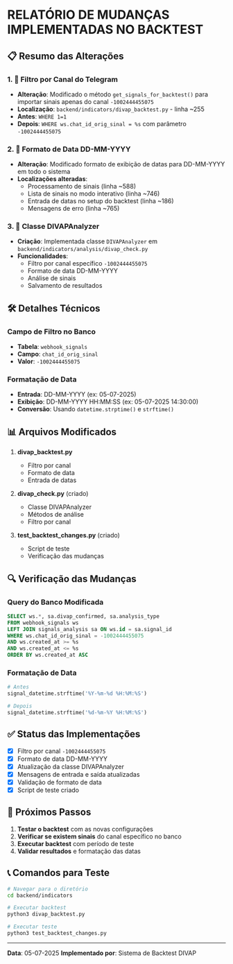 # RELATÓRIO DE MUDANÇAS IMPLEMENTADAS NO BACKTEST

## 📋 Resumo das Alterações

### 1. 🎯 Filtro por Canal do Telegram
- **Alteração**: Modificado o método `get_signals_for_backtest()` para importar sinais apenas do canal `-1002444455075`
- **Localização**: `backend/indicators/divap_backtest.py` - linha ~255
- **Antes**: `WHERE 1=1`
- **Depois**: `WHERE ws.chat_id_orig_sinal = %s` com parâmetro `-1002444455075`

### 2. 📅 Formato de Data DD-MM-YYYY
- **Alteração**: Modificado formato de exibição de datas para DD-MM-YYYY em todo o sistema
- **Localizações alteradas**:
  - Processamento de sinais (linha ~588)
  - Lista de sinais no modo interativo (linha ~746)
  - Entrada de datas no setup do backtest (linha ~186)
  - Mensagens de erro (linha ~765)

### 3. 🔧 Classe DIVAPAnalyzer
- **Criação**: Implementada classe `DIVAPAnalyzer` em `backend/indicators/analysis/divap_check.py`
- **Funcionalidades**:
  - Filtro por canal específico `-1002444455075`
  - Formato de data DD-MM-YYYY
  - Análise de sinais
  - Salvamento de resultados

## 🛠️ Detalhes Técnicos

### Campo de Filtro no Banco
- **Tabela**: `webhook_signals`
- **Campo**: `chat_id_orig_sinal`
- **Valor**: `-1002444455075`

### Formatação de Data
- **Entrada**: DD-MM-YYYY (ex: 05-07-2025)
- **Exibição**: DD-MM-YYYY HH:MM:SS (ex: 05-07-2025 14:30:00)
- **Conversão**: Usando `datetime.strptime()` e `strftime()`

## 📊 Arquivos Modificados

1. **divap_backtest.py**
   - Filtro por canal
   - Formato de data
   - Entrada de datas

2. **divap_check.py** (criado)
   - Classe DIVAPAnalyzer
   - Métodos de análise
   - Filtro por canal

3. **test_backtest_changes.py** (criado)
   - Script de teste
   - Verificação das mudanças

## 🔍 Verificação das Mudanças

### Query do Banco Modificada
```sql
SELECT ws.*, sa.divap_confirmed, sa.analysis_type
FROM webhook_signals ws
LEFT JOIN signals_analysis sa ON ws.id = sa.signal_id
WHERE ws.chat_id_orig_sinal = -1002444455075
AND ws.created_at >= %s
AND ws.created_at <= %s
ORDER BY ws.created_at ASC
```

### Formatação de Data
```python
# Antes
signal_datetime.strftime('%Y-%m-%d %H:%M:%S')

# Depois
signal_datetime.strftime('%d-%m-%Y %H:%M:%S')
```

## ✅ Status das Implementações

- [x] Filtro por canal `-1002444455075`
- [x] Formato de data DD-MM-YYYY
- [x] Atualização da classe DIVAPAnalyzer
- [x] Mensagens de entrada e saída atualizadas
- [x] Validação de formato de data
- [x] Script de teste criado

## 🎯 Próximos Passos

1. **Testar o backtest** com as novas configurações
2. **Verificar se existem sinais** do canal específico no banco
3. **Executar backtest** com período de teste
4. **Validar resultados** e formatação das datas

## 📞 Comandos para Teste

```bash
# Navegar para o diretório
cd backend/indicators

# Executar backtest
python3 divap_backtest.py

# Executar teste
python3 test_backtest_changes.py
```

---
**Data**: 05-07-2025
**Implementado por**: Sistema de Backtest DIVAP
